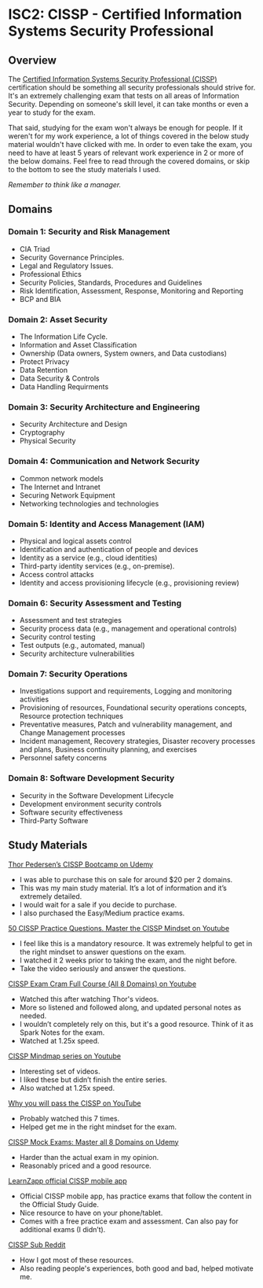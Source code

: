 # ISC2: CISSP - Certified Information Systems Security Professional

## Overview

The [Certified Information Systems Security Professional (CISSP)](https://www.isc2.org/certifications/cissp) certification should be something all security professionals should strive for.  It's an extremely challenging exam that tests on all areas of Information Security. Depending on someone's skill level, it can take months or even a year to study for the exam.&#x20;

That said, studying for the exam won't always be enough for people. If it weren't for my work experience, a lot of things covered in the below study material wouldn't have clicked with me. In order to even take the exam, you need to have at least 5 years of relevant work experience in 2 or more of the below domains. Feel free to read through the covered domains, or skip to the bottom to see the study materials I used.

_Remember to think like a manager._

## Domains

### Domain 1: Security and Risk Management

* CIA Triad
* Security Governance Principles.
* Legal and Regulatory Issues.
* Professional Ethics
* Security Policies, Standards, Procedures and Guidelines
* Risk Identification, Assessment, Response, Monitoring and Reporting
* BCP and BIA

### Domain 2: Asset Security

* The Information Life Cycle.
* Information and Asset Classification
* Ownership (Data owners, System owners, and Data custodians)
* Protect Privacy
* Data Retention
* Data Security & Controls
* Data Handling Requirments

### Domain 3: Security Architecture and Engineering

* Security Architecture and Design
* Cryptography
* Physical Security

### Domain 4: Communication and Network Security

* Common network models
* The Internet and Intranet
* Securing Network Equipment
* Networking technologies and technologies

### Domain 5: Identity and Access Management (IAM)

* Physical and logical assets control
* Identification and authentication of people and devices
* Identity as a service (e.g., cloud identities)
* Third-party identity services (e.g., on-premise).
* Access control attacks
* Identity and access provisioning lifecycle (e.g., provisioning review)

### Domain 6: Security Assessment and Testing

* Assessment and test strategies
* Security process data (e.g., management and operational controls)
* Security control testing
* Test outputs (e.g., automated, manual)
* Security architecture vulnerabilities

### Domain 7: Security Operations

* Investigations support and requirements, Logging and monitoring activities
* Provisioning of resources, Foundational security operations concepts, Resource protection techniques
* Preventative measures, Patch and vulnerability management, and Change Management processes
* Incident management, Recovery strategies, Disaster recovery processes and plans, Business continuity planning, and exercises
* Personnel safety concerns

### Domain 8: Software Development Security

* Security in the Software Development Lifecycle
* Development environment security controls
* Software security effectiveness
* Third-Party Software

## Study Materials

[Thor Pedersen’s CISSP Bootcamp on Udemy](https://www.udemy.com/user/thorpedersen/)

* I was able to purchase this on sale for around $20 per 2 domains.&#x20;
* This was my main study material. It’s a lot of information and it’s extremely detailed.
* I would wait for a sale if you decide to purchase.
* I also purchased the Easy/Medium practice exams.

&#x20;[50 CISSP Practice Questions. Master the CISSP Mindset on Youtube](https://www.youtube.com/watch?v=qbVY0Cg8Ntw\&t=1124s)

* I feel like this is a mandatory resource. It was extremely helpful to get in the right mindset to answer questions on the exam.
* I watched it 2 weeks prior to taking the exam, and the night before.
* Take the video seriously and answer the questions.

[CISSP Exam Cram Full Course (All 8 Domains) on Youtube](https://www.youtube.com/watch?v=\_nyZhYnCNLA\&t=2s)

* Watched this after watching Thor's videos.
* More so listened and followed along, and updated personal notes as needed.
* I wouldn’t completely rely on this, but it's a good resource. Think of it as Spark Notes for the exam.
* Watched at 1.25x speed.

[CISSP Mindmap series on Youtube](https://www.youtube.com/watch?v=hf5NwUSEkwA\&list=PLZKdGEfEyJhLd-pJhAD7dNbJyUgpqI4pu)

* Interesting set of videos.&#x20;
* I liked these but didn’t finish the entire series.
* Also watched at 1.25x speed.

[Why you will pass the CISSP on YouTube](https://www.youtube.com/watch?v=v2Y6Zog8h2A\&t=901s)

* Probably watched this 7 times.
* Helped get me in the right mindset for the exam.

[CISSP Mock Exams: Master all 8 Domains on Udemy](https://www.udemy.com/course/cissp-mock-exams-master-all-8-domains/)

* Harder than the actual exam in my opinion.&#x20;
* Reasonably priced and a good resource.

[LearnZapp official CISSP mobile app](https://www.learnzapp.com/)

* Official CISSP mobile app, has practice exams that follow the content in the Official Study Guide.
* Nice resource to have on your phone/tablet.&#x20;
* Comes with a free practice exam and assessment. Can also pay for additional exams (I didn’t).

[CISSP Sub Reddit](https://www.reddit.com/r/cissp/)

* How I got most of these resources.
* Also reading people's experiences, both good and bad, helped motivate me.

